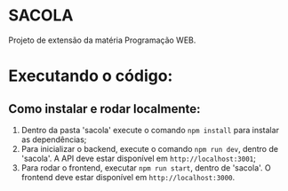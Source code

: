 # SACOLA

Projeto de extensão da matéria Programação WEB.

# Executando o código:

## Como instalar e rodar localmente:

1. Dentro da pasta 'sacola' execute o comando `npm install` para instalar as dependências;
2. Para inicializar o backend, execute o comando `npm run dev`, dentro de 'sacola'. A API deve estar disponível em `http://localhost:3001`;
3. Para rodar o frontend, executar `npm run start`, dentro de 'sacola'. O frontend deve estar disponível em `http://localhost:3000`.